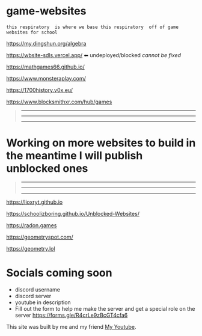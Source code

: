 # game-websites



``this respiratory  is where we base this respiratory  off of game websites for school``


  
  https://my.dingshun.org/algebra 

  https://wbsite-sdls.vercel.app/ ⬅ undeployed/blocked _cannot be fixed_
  
  https://mathgames66.github.io/
  
  https://www.monsteraplay.com/
  
  https://1700history.v0x.eu/
  
  https://www.blocksmithxr.com/hub/games

> -------------------------------------------------------------------------------------------------------
> -------------------------------------------------------------------------------------------------------
> -------------------------------------------------------------------------------------------------------
# Working on more websites to build in the meantime I will publish unblocked ones
> -------------------------------------------------------------------------------------------------------
> -------------------------------------------------------------------------------------------------------
> -------------------------------------------------------------------------------------------------------


https://lioxryt.github.io

https://schoolizboring.github.io/Unblocked-Websites/

https://radon.games

https://geometryspot.com/

https://geometry.lol


# Socials coming soon 

- discord username
- discord server
- youtube  in description
- Fill out the form to help me make the server and get a special role on the server https://forms.gle/R4crLe9zBcGT4cfa6









This site was built by me and my friend [My Youtube](https://youtube.com/dx7h/).
